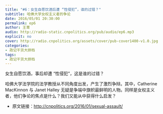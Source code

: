 ```yaml
---
title: "#6：女生自愿饮酒后遭 “性侵犯”，谁的过错？"
subtitle: 哈佛大学女权主义者的争论
date: 2016/05/01 20:30:00
permalink: ep6
author: 王菁
audio: http://radio-static.cnpolitics.org/pub/audio/ep6.mp3
explicit: no
cover: http://radio.cnpolitics.org/assets/cover/pub-cover1400-v1.0.jpg
categories:
- 政记干货大排档
tags:
- 政记干货大排档
---
```


女生自愿饮酒，事后却遭 “性侵犯”，这是谁的过错？

哈佛大学法学院的法学教授从不同角度出发，产生了激烈争辩。其中，Catherine MacKinnon 与 Janet Halley 无疑是争端中旗帜最鲜明的人物。同样是女权主义者，他们争论的焦点是什么？我们又能从中获得什么启发？

- 原文链接：<http://cnpolitics.org/2016/01/sexual-assault/>
